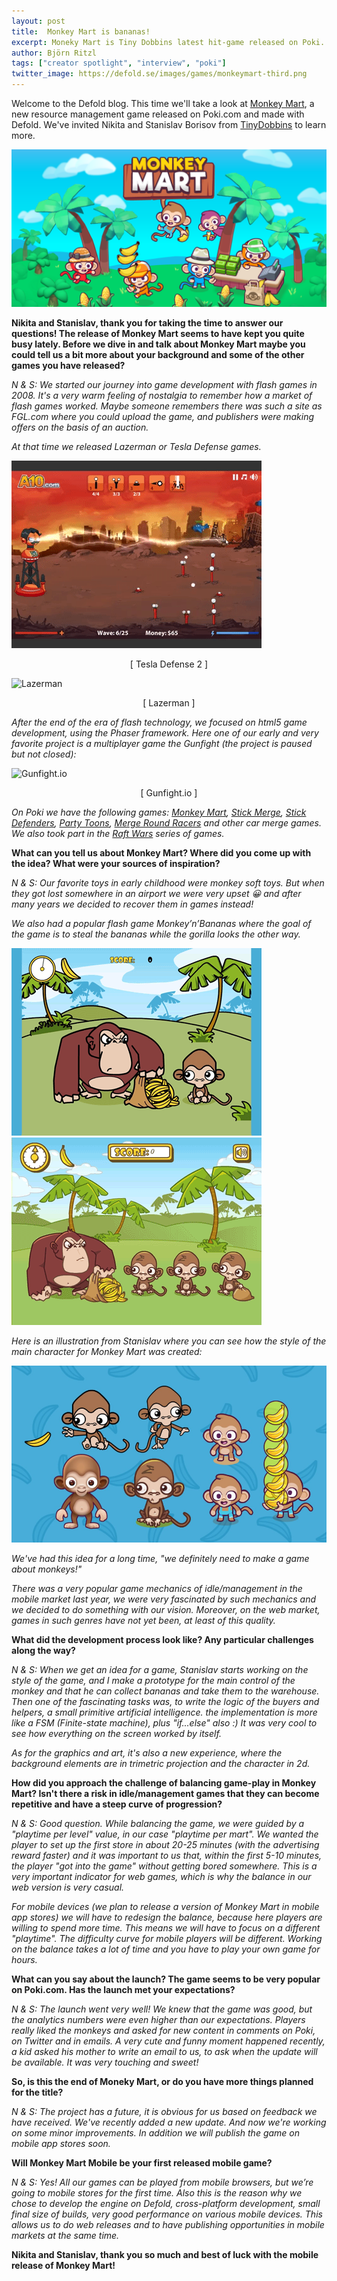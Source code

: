 ```yaml
---
layout: post
title:  Monkey Mart is bananas!
excerpt: Moneky Mart is Tiny Dobbins latest hit-game released on Poki. Learn about the development process in this interview.
author: Björn Ritzl
tags: ["creator spotlight", "interview", "poki"]
twitter_image: https://defold.se/images/games/monkeymart-third.png
---
```


Welcome to the Defold blog. This time we'll take a look at [Monkey Mart](https://poki.com/en/g/monkey-mart), a new resource management game released on Poki.com and made with Defold. We've invited Nikita and Stanislav Borisov from [TinyDobbins](https://tinydobbins.com/) to learn more.

![Monkey Mart](/images/games/monkeymart-half.png)

__Nikita and Stanislav, thank you for taking the time to answer our questions! The release of Monkey Mart seems to have kept you quite busy lately. Before we dive in and talk about Monkey Mart maybe you could tell us a bit more about your background and some of the other games you have released?__

*N & S: We started our journey into game development with flash games in 2008. It's a very warm feeling of nostalgia to remember how a market of flash games worked. Maybe someone remembers there was such a site as FGL.com where you could upload the game, and publishers were making offers on the basis of an auction.*

*At that time we released Lazerman or Tesla Defense games.*

![Tesla Defense 2](/images/posts/monkey-mart/game_tesladefense2.gif)

<div align="center">
[ Tesla Defense 2 ]
</div>

![Lazerman](/images/posts/monkey-mart/game_lazerman.gif)

<div align="center">
[ Lazerman ]
</div>

*After the end of the era of flash technology, we focused on html5 game development, using the Phaser framework. Here one of our early and very favorite project is a multiplayer game the Gunfight (the project is paused but not closed):*

![Gunfight.io](/images/posts/monkey-mart/game_gunfight.gif)

<div align="center">
[ Gunfight.io ]
</div>

*On Poki we have the following games: [Monkey Mart](https://poki.com/en/g/monkey-mart), [Stick Merge](https://poki.com/en/g/stick-merge), [Stick Defenders](https://poki.com/en/g/stick-defenders), [Party Toons](https://poki.com/en/g/partytoons), [Merge Round Racers](https://poki.com/en/g/merge-round-racers) and other car merge games. We also took part in the [Raft Wars](https://poki.com/en/g/raft-wars-multiplayer) series of games.*


__What can you tell us about Monkey Mart? Where did you come up with the idea? What were your sources of inspiration?__

*N & S: Our favorite toys in early childhood were monkey soft toys. But when they got lost somewhere in an airport we were very upset 😀 and after many years we decided to recover them in games instead!*

*We also had a popular flash game Monkey’n’Bananas where the goal of the game is to steal the bananas while the gorilla looks the other way.*

![MnB](/images/posts/monkey-mart/mnb1.gif)
![MnB 2](/images/posts/monkey-mart/mnb2.gif)

*Here is an illustration from Stanislav where you can see how the style of the main character for Monkey Mart was created:*

![Monkey Mart design](/images/posts/monkey-mart/monkey-design.png)

*We've had this idea for a long time, "we definitely need to make a game about monkeys!"*

*There was a very popular game mechanics of idle/management in the mobile market last year, we were very fascinated by such mechanics and we decided to do something with our vision. Moreover, on the web market, games in such genres have not yet been, at least of this quality.*


__What did the development process look like? Any particular challenges along the way?__

*N & S: When we get an idea for a game, Stanislav starts working on the style of the game, and I make a prototype for the main control of the monkey and that he can collect bananas and take them to the warehouse. Then one of the fascinating tasks was, to write the logic of the buyers and helpers, a small primitive artificial intelligence. the implementation is more like a FSM (Finite-state machine), plus "if...else" also :) It was very cool to see how everything on the screen worked by itself.*

*As for the graphics and art, it's also a new experience, where the background elements are in trimetric projection and the character in 2d.*


__How did you approach the challenge of balancing game-play in Monkey Mart? Isn't there a risk in idle/management games that they can become repetitive and have a steep curve of progression?__

*N & S: Good question. While balancing the game, we were guided by a "playtime per level" value, in our case "playtime per mart". We wanted the player to set up the first store in about 20-25 minutes (with the advertising reward faster) and it was important to us that, within the first 5-10 minutes, the player "got into the game" without getting bored somewhere. This is a very important indicator for web games, which is why the balance in our web version is very casual.*

*For mobile devices (we plan to release a version of Monkey Mart in mobile app stores) we will have to redesign the balance, because here players are willing to spend more time. This means we will have to focus on a different "playtime". The difficulty curve for mobile players will be different. Working on the balance takes a lot of time and you have to play your own game for hours.*


__What can you say about the launch? The game seems to be very popular on Poki.com. Has the launch met your expectations?__

*N & S: The launch went very well! We knew that the game was good, but the analytics numbers were even higher than our expectations. Players really liked the monkeys and asked for new content in comments on Poki, on Twitter and in emails. A very cute and funny moment happened recently, a kid asked his mother to write an email to us, to ask when the update will be available. It was very touching and sweet!*


__So, is this the end of Moneky Mart, or do you have more things planned for the title?__

*N & S: The project has a future, it is obvious for us based on feedback we have received. We've recently added a new update. And now we're working on some minor improvements. In addition we will publish the game on mobile app stores soon.*



__Will Monkey Mart Mobile be your first released mobile game?__

*N & S: Yes! All our games can be played from mobile browsers, but we’re going to mobile stores for the first time. Also this is the reason why we chose to develop the engine on Defold, cross-platform development, small final size of builds, very good performance on various mobile devices. This allows us to do web releases and to have publishing opportunities in mobile markets at the same time.*


__Nikita and Stanislav, thank you so much and best of luck with the mobile release of Monkey Mart!__

